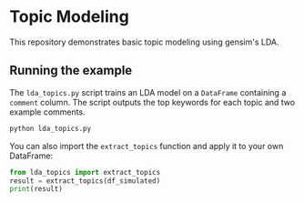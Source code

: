 # Topic Modeling

This repository demonstrates basic topic modeling using gensim's LDA.

## Running the example

The `lda_topics.py` script trains an LDA model on a `DataFrame` containing a `comment` column. The script outputs the top keywords for each topic and two example comments.

```bash
python lda_topics.py
```

You can also import the `extract_topics` function and apply it to your own DataFrame:

```python
from lda_topics import extract_topics
result = extract_topics(df_simulated)
print(result)
```

